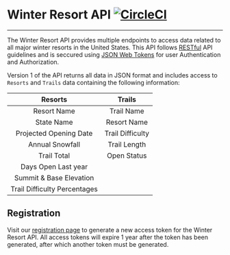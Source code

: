# Winter Resort API [![CircleCI](https://circleci.com/gh/dstock48/byo-backend.svg?style=svg)](https://circleci.com/gh/dstock48/byo-backend)
---
The Winter Resort API provides multiple endpoints to access data related to all major winter resorts in the United States. This API follows [RESTful](https://en.wikipedia.org/wiki/Representational_state_transfer) API guidelines and is seccured using [JSON Web Tokens](https://jwt.io/) for user Authentication and Authorization.

Version 1 of the API returns all data in JSON format and includes access to `Resorts` and `Trails` data containing the following information:

| Resorts                      | Trails           |
| :--------------------------: | :--------------: |
| Resort Name                  | Trail Name       |
| State Name                   | Resort Name      |
| Projected Opening Date       | Trail Difficulty |
| Annual Snowfall              | Trail Length     |
| Trail Total                  | Open Status      |
| Days Open Last year          |                  |
| Summit & Base Elevation      |                  |
| Trail Difficulty Percentages |                  |

## Registration
Visit our [registration page](https://winter-resort-api.herokuapp.com/) to generate a new access token for the Winter Resort API. All access tokens will expire 1 year after the token has been generated, after which another token must be generated.

